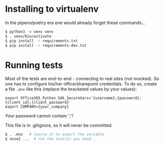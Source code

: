 # Installing to virtualenv
In the pipenv/poetry era one would already forget these commands...

```bash
$ python3 -m venv venv
$ . venv/bin/activate
$ pip install -r requirements.txt
$ pip install -r requirements-dev.txt
```

# Running tests

Most of the tests are end-to-end - connecting to real sites (not mocked). So one has to configure his/her office/sharepoint credentials. To do so, create a file ```.env``` like this (replace the bracketed values by your values):

```
export Office365_Python_Sdk_SecureVars='{username};{password};{client_id};{client_password}'
export COMPANY={your_company}
```

Your password cannot contain ';'!

This file is in .gitignore, so it will never be committed.

```bash
$ . .env   # source it to export the variable
$ nose2 ...  # run the test(s) you need...
```
